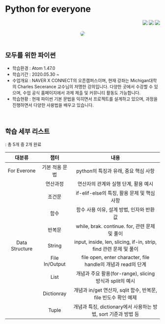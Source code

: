 # Python for everyone

<div align="right">
<a href="https://www.py4e.com/"/><img src="https://img.shields.io/static/v1?label=Site&message=Official&color=blue"/></a> <a href="https://www.youtube.com/user/csev/featured"/><img src="https://img.shields.io/static/v1?label=Youtube&message=Official&color=red&logo=youtube"/></a> <a href="https://hits.seeyoufarm.com"/><img src="https://hits.seeyoufarm.com/api/count/incr/badge.svg?url=https://github.com/eona1301/Learn-Online-Learning/tree/master/Python-for-everyone"/></a>

</div><br>
<div align="center">
  <img src="https://blogfiles.pstatic.net/MjAyMTA2MjBfMTE4/MDAxNjI0MTgzODUxMzg3.QbIXb-rpfV2Jj3Oy0SMz37vOxHjBH_4X2hFzaCKPxV0g.EiumM6KKPuDGaxDAF_wpNfELI-2VtbmV0QRr9cYV4UEg.PNG.dang0113/%EA%B7%B8%EB%A6%BC1.png?type=w2" style="border-radius:10px">
</div><br>

## 모두를 위한 파이썬
- 학습환경 : Atom 1.47.0
- 학습기간 : 2020.05.30 ~
- 수업개요 : NAVER X CONNECT의 오픈캠퍼스이며, 현재 강좌는 Michigan대학의 Charles Secerance 교수님의 저명한 강의입니다. 다양한 곳에서 수강할 수 있으며, 수업 공식 홈페이지에서 과제 제출 및 커뮤니티 활동도 가능합니다.
- 학습현황 : 현재 파이썬 기본 문법을 익히면서 프로젝트를 설계하고 있으며, 과정을 진행하면서 다양한 사용법을 배우고 있습니다.

<br>

## 학습 세부 리스트

: 총 5개 중 2개 완료

|     대분류     |      챕터      |                               내용                                |
| :------------: | :------------: | :---------------------------------------------------------------: |
|  For Everone   | 기본 적용 문법 |               python의 특징과 유래, 중요 핵심 사항                |
|                |    연산과정    |               연산자의 관계와 실행 단계, 활용 예시                |
|                |     조건문     |            if-elif-else의 특징, 활용 문제 및 핵심 사항            |
|                |      함수      |             함수 사용 이유, 설계 방법, 인자와 반환 값             |
|                |     반복문     |           while, brak. continue. for, 관련 문제 및 풀이           |
| Data Structure |     String     | input, inside, len, slicing, if-in, strip, find 관련 문제 및 풀이 |
|                | File In/Output |   file open, enter character, file handle의 개념과 read의 단계    |
|                |      List      |     개념과 주요 활용(for-range), slicing 방식과 split의 예시      |
|                |   Dictionray   |  개념과 in/get 연산자, sqlit 함수, 반복문, file 빈도수 확인 예제  |
|                |     Tuple      |  개념과 특징, dictionary에서 사용하는 방법, sort 기준과 방법 등   |

